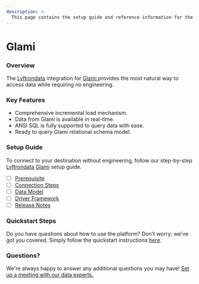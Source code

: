 ```yaml
---
description: >-
  This page contains the setup guide and reference information for the Glami source connector.
---
```


# Glami

### Overview

The [Lyftrondata](https://www.lyftrondata.com/) integration for [Glami](https://www.lyftrondata.com/integration/glami/)[ ](https://www.lyftrondata.com/integration/glami/)provides the most natural way to access data while requiring no engineering.

### Key Features

* Comprehensive incremental load mechanism.
* Data from Glami is available in real-time.&#x20;
* ANSI SQL is fully supported to query data with ease.
* Ready to query Glami relational schema model.

### Setup Guide

To connect to your destination without engineering, follow our step-by-step [Lyftrondata](https://www.lyftrondata.com/)  [Glami](https://www.lyftrondata.com/integration/glami/) setup guide.

* [ ] [Prerequisite](../../marketing-analytics/glami/prerequisite.md)
* [ ] [Connection Steps](../../marketing-analytics/glami/connection-steps.md)
* [ ] [Data Model](../../marketing-analytics/glami/data-model/)
* [ ] [Driver Framework](../../marketing-analytics/glami/driver-framework/)
* [ ] [Release Notes](../../marketing-analytics/glami/release-notes.md)

### Quickstart Steps

Do you have questions about how to use the platform? Don't worry; we've got you covered. Simply follow the quickstart instructions [here](../../../quickstart-steps.md).

### Questions? <a href="#questions" id="questions"></a>

We're always happy to answer any additional questions you may have! [Set up a meeting with our data experts.](https://www.lyftrondata.com/book-a-meeting/)

